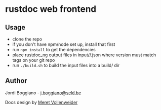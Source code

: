 rustdoc web frontend
====================

Usage
-----

- clone the repo
- if you don't have npm/node set up, install that first
- run `npm install` to get the dependencies
- place rustdoc_ng output files in input/<version>/<crate>.json where version must match tags on your git repo
- run `./build.sh` to build the input files into a build/ dir

Author
------

Jordi Boggiano - <j.boggiano@seld.be>

Docs design by [Meret Vollenweider](http://meret.com)
